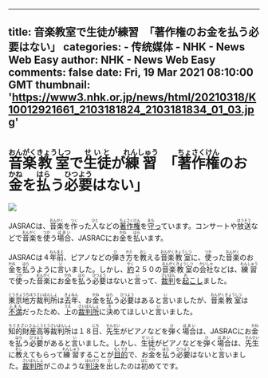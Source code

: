 
---
title: 音楽教室で生徒が練習　「著作権のお金を払う必要はない」
categories: 
    - 传统媒体
    - NHK - News Web Easy
author: NHK - News Web Easy
comments: false
date: Fri, 19 Mar 2021 08:10:00 GMT
thumbnail: 'https://www3.nhk.or.jp/news/html/20210318/K10012921661_2103181824_2103181834_01_03.jpg'
---

<div>   
<h1><ruby>音楽<rt>おんがく</rt></ruby><ruby>教室<rt>きょうしつ</rt></ruby>で<ruby>生徒<rt>せいと</rt></ruby>が<ruby>練習<rt>れんしゅう</rt></ruby>　「<ruby>著作権<rt>ちょさくけん</rt></ruby>のお<ruby>金<rt>かね</rt></ruby>を<ruby>払<rt>はら</rt></ruby>う<ruby>必要<rt>ひつよう</rt></ruby>はない」</h1><img src="https://www3.nhk.or.jp/news/html/20210318/K10012921661_2103181824_2103181834_01_03.jpg" referrerpolicy="no-referrer"><br>
                <p><span class="colorC">JASRAC</span>は、<ruby>音楽<rt>おんがく</rt></ruby>を<ruby>作<rt>つく</rt></ruby>った<ruby>人<rt>ひと</rt></ruby>などの<a href="javascript:void(0)" class="dicWin" id="id-0000"><ruby><span class="under">著作権</span><rt>ちょさくけん</rt></ruby></a>を<a href="javascript:void(0)" class="dicWin" id="id-0001"><ruby><span class="under">守</span><rt>まも</rt></ruby><span class="under">っ</span></a>ています。コンサートや<ruby>放送<rt>ほうそう</rt></ruby>などで<ruby>音楽<rt>おんがく</rt></ruby>を<ruby>使<rt>つか</rt></ruby>う<ruby>場合<rt>ばあい</rt></ruby>、<span class="colorC">JASRAC</span>にお<ruby>金<rt>かね</rt></ruby>を<ruby>払<rt>はら</rt></ruby>います。</p>
<p><span class="colorC">JASRAC</span>は４<ruby>年<rt>ねん</rt></ruby><ruby>前<rt>まえ</rt></ruby>、ピアノなどの<ruby>弾<rt>ひ</rt></ruby>き<ruby>方<rt>かた</rt></ruby>を<ruby>教<rt>おし</rt></ruby>える<ruby>音楽<rt>おんがく</rt></ruby><ruby>教室<rt>きょうしつ</rt></ruby>に、<ruby>使<rt>つか</rt></ruby>った<ruby>音楽<rt>おんがく</rt></ruby>のお<ruby>金<rt>かね</rt></ruby>を<ruby>払<rt>はら</rt></ruby>うように<ruby>言<rt>い</rt></ruby>いました。しかし、<a href="javascript:void(0)" class="dicWin" id="id-0002"><ruby><span class="under">約</span><rt>やく</rt></ruby></a>２５０の<ruby>音楽<rt>おんがく</rt></ruby><ruby>教室<rt>きょうしつ</rt></ruby>の<ruby>会社<rt>かいしゃ</rt></ruby>などは、<ruby>練習<rt>れんしゅう</rt></ruby>で<ruby>使<rt>つか</rt></ruby>った<ruby>音楽<rt>おんがく</rt></ruby>にお<ruby>金<rt>かね</rt></ruby>を<ruby>払<rt>はら</rt></ruby>う<ruby>必要<rt>ひつよう</rt></ruby>はないと<ruby>言<rt>い</rt></ruby>って、<a href="javascript:void(0)" class="dicWin" id="id-0003"><ruby><span class="under">裁判</span><rt>さいばん</rt></ruby></a>を<a href="javascript:void(0)" class="dicWin" id="id-0004"><ruby><span class="under">起</span><rt>お</rt></ruby><span class="under">こし</span></a>ました。</p>
<p><span class="colorC"><ruby>東京地方裁判所<rt>とうきょうちほうさいばんしょ</rt></ruby></span>は<ruby>去年<rt>きょねん</rt></ruby>、お<ruby>金<rt>かね</rt></ruby>を<ruby>払<rt>はら</rt></ruby>う<ruby>必要<rt>ひつよう</rt></ruby>はあると<ruby>言<rt>い</rt></ruby>いましたが、<ruby>音楽<rt>おんがく</rt></ruby><ruby>教室<rt>きょうしつ</rt></ruby>は<a href="javascript:void(0)" class="dicWin" id="id-0005"><ruby><span class="under">不満</span><rt>ふまん</rt></ruby></a>だったため、<ruby>上<rt>うえ</rt></ruby>の<a href="javascript:void(0)" class="dicWin" id="id-0006"><ruby><span class="under">裁判所</span><rt>さいばんしょ</rt></ruby></a>に<ruby>決<rt>き</rt></ruby>めてほしいと<ruby>言<rt>い</rt></ruby>いました。</p>
<p><span class="colorC"><ruby>知的財産<rt>ちてきざいさん</rt></ruby></span><span class="colorC"><ruby>高等裁判所<rt>こうとうさいばんしょ</rt></ruby></span>は１８<ruby>日<rt>にち</rt></ruby>、<ruby>先生<rt>せんせい</rt></ruby>がピアノなどを<ruby>弾<rt>ひ</rt></ruby>く<ruby>場合<rt>ばあい</rt></ruby>は、<span class="colorC">JASRAC</span>にお<ruby>金<rt>かね</rt></ruby>を<ruby>払<rt>はら</rt></ruby>う<ruby>必要<rt>ひつよう</rt></ruby>があると<ruby>言<rt>い</rt></ruby>いました。しかし、<ruby>生徒<rt>せいと</rt></ruby>がピアノなどを<ruby>弾<rt>ひ</rt></ruby>く<ruby>場合<rt>ばあい</rt></ruby>は、<ruby>先生<rt>せんせい</rt></ruby>に<ruby>教<rt>おし</rt></ruby>えてもらって<ruby>練習<rt>れんしゅう</rt></ruby>することが<a href="javascript:void(0)" class="dicWin" id="id-0007"><ruby><span class="under">目的</span><rt>もくてき</rt></ruby></a>で、お<ruby>金<rt>かね</rt></ruby>を<ruby>払<rt>はら</rt></ruby>う<ruby>必要<rt>ひつよう</rt></ruby>はないと<ruby>言<rt>い</rt></ruby>いました。<a href="javascript:void(0)" class="dicWin" id="id-0006"><ruby><span class="under">裁判所</span><rt>さいばんしょ</rt></ruby></a>がこのような<a href="javascript:void(0)" class="dicWin" id="id-0008"><ruby><span class="under">判決</span><rt>はんけつ</rt></ruby></a>を<ruby>出<rt>だ</rt></ruby>したのは<ruby>初<rt>はじ</rt></ruby>めてです。</p>
<p></p>
<p></p>
              
</div>
            